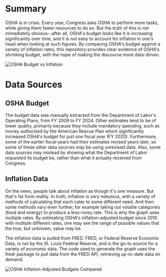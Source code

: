 # Summary
OSHA is in crisis. Every year, Congress asks OSHA to perform more tasks, while giving them fewer resources to do so. But the truth of this is not immediately obvious--after all, OSHA's budget *looks* like it is increasing significantly over time, and it is not easy to account for inflation in one's head when looking at such figures. By comparing OSHA's budget against a variety of inflation rates, this repository provides clear evidence of OSHA's shrinking budget, with the hope of making the discourse more data-driven.

![OSHA Budget vs Inflation](https://github.com/user-attachments/assets/76244647-8581-4d50-b26b-f2719f1db1f3)


# Data Sources

## OSHA Budget
The budget data was manually extracted from the Department of Labor's Operating Plans, from FY 2009 to FY 2024. Other estimates tend to be of lower quality, primarily because they include mandatory spending, such as money authorized by the American Rescue Plan which significantly increased OSHA's budget for just one fiscal year (FY 2020). Furthermore, some of the earlier fiscal years had their estimates revised years later, so some of these other data sources may be using unrevised data. Also, some data sources may mislead by showing what the Department of Labor _requested_ its budget be, rather than what it actually received from Congress.

## Inflation Data
On the news, people talk about inflation as though it's one measure. But that's far from reality. In truth, inflation is very nebulous, with a variety of methods of calculating that each cater to some different need. And then some methods vary even further, for example taking out volatile categories (food and energy) to produce a less-noisy rate. This is why the graph uses multiple rates. By estimating OSHA's inflation-adjusted budget since 2010 with multiple different rates, one may see the range of possible values that the true, but unknown, value may be. 

The inflation data is pulled from FRED. FRED, or Federal Reserve Economic Data, is run by the St. Louis Federal Reserve, and is the go-to source for a variety of economic data. The code used to generate the graph uses the fredr package to pull data from the FRED API, retrieving up-to-date data on demand.

![OSHA Inflation-Adjusted Budgets Compared](https://github.com/user-attachments/assets/1f333627-59ff-4e85-afdc-d2d52707376b)
